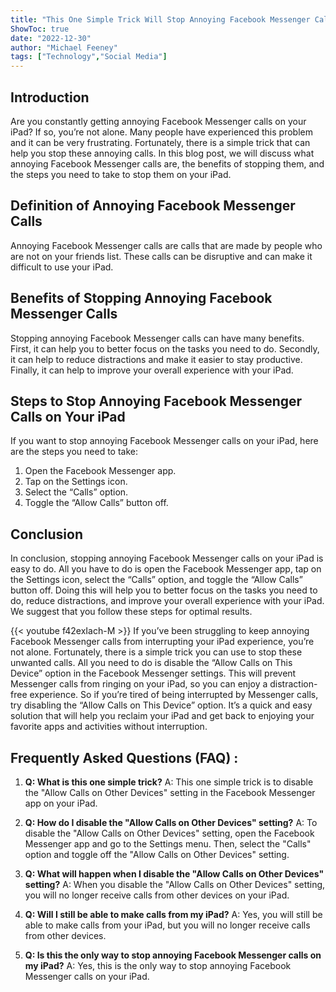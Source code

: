 ```yaml
---
title: "This One Simple Trick Will Stop Annoying Facebook Messenger Calls on Your iPad!"
ShowToc: true 
date: "2022-12-30"
author: "Michael Feeney" 
tags: ["Technology","Social Media"]
---
```

## Introduction 
Are you constantly getting annoying Facebook Messenger calls on your iPad? If so, you’re not alone. Many people have experienced this problem and it can be very frustrating. Fortunately, there is a simple trick that can help you stop these annoying calls. In this blog post, we will discuss what annoying Facebook Messenger calls are, the benefits of stopping them, and the steps you need to take to stop them on your iPad. 

## Definition of Annoying Facebook Messenger Calls
Annoying Facebook Messenger calls are calls that are made by people who are not on your friends list. These calls can be disruptive and can make it difficult to use your iPad. 

## Benefits of Stopping Annoying Facebook Messenger Calls
Stopping annoying Facebook Messenger calls can have many benefits. First, it can help you to better focus on the tasks you need to do. Secondly, it can help to reduce distractions and make it easier to stay productive. Finally, it can help to improve your overall experience with your iPad. 

## Steps to Stop Annoying Facebook Messenger Calls on Your iPad
If you want to stop annoying Facebook Messenger calls on your iPad, here are the steps you need to take: 

1. Open the Facebook Messenger app. 
2. Tap on the Settings icon. 
3. Select the “Calls” option. 
4. Toggle the “Allow Calls” button off. 

## Conclusion
In conclusion, stopping annoying Facebook Messenger calls on your iPad is easy to do. All you have to do is open the Facebook Messenger app, tap on the Settings icon, select the “Calls” option, and toggle the “Allow Calls” button off. Doing this will help you to better focus on the tasks you need to do, reduce distractions, and improve your overall experience with your iPad. We suggest that you follow these steps for optimal results.

{{< youtube f42exIach-M >}} 
If you’ve been struggling to keep annoying Facebook Messenger calls from interrupting your iPad experience, you’re not alone. Fortunately, there is a simple trick you can use to stop these unwanted calls. All you need to do is disable the “Allow Calls on This Device” option in the Facebook Messenger settings. This will prevent Messenger calls from ringing on your iPad, so you can enjoy a distraction-free experience. So if you’re tired of being interrupted by Messenger calls, try disabling the “Allow Calls on This Device” option. It’s a quick and easy solution that will help you reclaim your iPad and get back to enjoying your favorite apps and activities without interruption.

## Frequently Asked Questions (FAQ) :
1. **Q: What is this one simple trick?** 
A: This one simple trick is to disable the "Allow Calls on Other Devices" setting in the Facebook Messenger app on your iPad.

2. **Q: How do I disable the "Allow Calls on Other Devices" setting?** 
A: To disable the "Allow Calls on Other Devices" setting, open the Facebook Messenger app and go to the Settings menu. Then, select the "Calls" option and toggle off the "Allow Calls on Other Devices" setting.

3. **Q: What will happen when I disable the "Allow Calls on Other Devices" setting?**
A: When you disable the "Allow Calls on Other Devices" setting, you will no longer receive calls from other devices on your iPad.

4. **Q: Will I still be able to make calls from my iPad?** 
A: Yes, you will still be able to make calls from your iPad, but you will no longer receive calls from other devices.

5. **Q: Is this the only way to stop annoying Facebook Messenger calls on my iPad?** 
A: Yes, this is the only way to stop annoying Facebook Messenger calls on your iPad.


